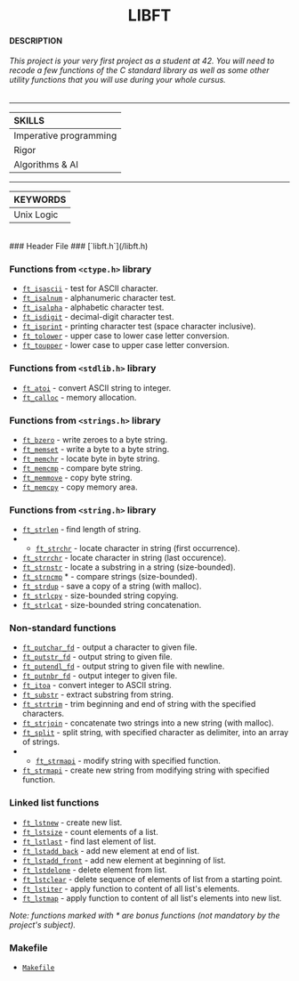 <h1 align="center">
     LIBFT
</h1>


#### DESCRIPTION
###### This project is your very first project as a student at 42. You will need to recode a few functions of the C standard library as well as some other utility functions that you will use during your whole cursus.

-----------

| SKILLS |
| :--- |
| Imperative programming |
| Rigor |
| Algorithms & AI |

-------------

| KEYWORDS |
| :--- |
| Unix Logic |

<br>
### Header File ###
[`libft.h`](/libft.h)

### Functions from `<ctype.h>` library

* [`ft_isascii`](/ft_isascii.c)			- test for ASCII character.
* [`ft_isalnum`](/ft_isalnum.c)			- alphanumeric character test.
* [`ft_isalpha`](/ft_isalpha.c)			- alphabetic character test.
* [`ft_isdigit`](/ft_isdigit.c)			- decimal-digit character test.
* [`ft_isprint`](/ft_isprint.c)			- printing character test (space character inclusive).
* [`ft_tolower`](/ft_tolower.c)			- upper case to lower case letter conversion.
* [`ft_toupper`](/ft_toupper.c)			- lower case to upper case letter conversion.

### Functions from `<stdlib.h>` library

* [`ft_atoi`](/ft_atoi.c)		- convert ASCII string to integer.
* [`ft_calloc`](/ft_calloc.c)	- memory allocation.

### Functions from `<strings.h>` library

* [`ft_bzero`](/ft_bzero.c)		- write zeroes to a byte string.
* [`ft_memset`](/ft_memset.c)		- write a byte to a byte string.
* [`ft_memchr`](/ft_memchr.c)		- locate byte in byte string.
* [`ft_memcmp`](/ft_memcmp.c)		- compare byte string.
* [`ft_memmove`](/ft_memmove.c)	- copy byte string.
* [`ft_memcpy`](/ft_memcpy.c)		- copy memory area.

### Functions from `<string.h>` library

* [`ft_strlen`](/ft_strlen.c)				- find length of string.
* * [`ft_strchr`](/ft_strchr.c)				- locate character in string (first occurrence).
* [`ft_strrchr`](/ft_strrchr.c)			- locate character in string (last occurence).
* [`ft_strnstr`](/ft_strnstr.c)			- locate a substring in a string (size-bounded).
* [`ft_strncmp`](/ft_strncmp.c) *			- compare strings (size-bounded).
* [`ft_strdup`](/ft_strdup.c)				- save a copy of a string (with malloc).
* [`ft_strlcpy`](/ft_strlcpy.c)			- size-bounded string copying.
* [`ft_strlcat`](/ft_strlcat.c)			- size-bounded string concatenation.

### Non-standard functions

* [`ft_putchar_fd`](/ft_putchar_fd.c)		- output a character to given file.
* [`ft_putstr_fd`](/ft_putstr_fd.c)		- output string to given file.
* [`ft_putendl_fd`](/ft_putendl_fd.c)		- output string to given file with newline.
* [`ft_putnbr_fd`](/ft_putnbr_fd.c)		- output integer to given file.
* [`ft_itoa`](/ft_itoa.c)					- convert integer to ASCII string.
* [`ft_substr`](/ft_substr.c)				- extract substring from string.
* [`ft_strtrim`](/ft_strtrim.c)			- trim beginning and end of string with the specified characters.
* [`ft_strjoin`](/ft_strjoin.c)			- concatenate two strings into a new string (with malloc).
* [`ft_split`](/ft_split.c)				- split string, with specified character as delimiter, into an array of strings.
* * [`ft_strmapi`](/ft_strmapi.c)			- modify string with specified function.
* [`ft_strmapi`](/ft_strmapi.c)			- create new string from modifying string with specified function.

### Linked list functions

* [`ft_lstnew`](/ft_lstnew.c)				- create new list.
* [`ft_lstsize`](/ft_lstsize.c)			- count elements of a list.
* [`ft_lstlast`](/ft_lstlast.c)			- find last element of list.
* [`ft_lstadd_back`](/ft_lstadd_back.c)	- add new element at end of list.
* [`ft_lstadd_front`](/ft_lstadd_front.c)	- add new element at beginning of list.
* [`ft_lstdelone`](/ft_lstdelone.c)		- delete element from list.
* [`ft_lstclear`](/ft_lstclear.c)			- delete sequence of elements of list from a starting point.
* [`ft_lstiter`](/ft_lstiter.c)			- apply function to content of all list's elements.
* [`ft_lstmap`](/ft_lstmap.c)				- apply function to content of all list's elements into new list.

_Note: functions marked with * are bonus functions (not mandatory by the project's subject)._

### Makefile ###
* [`Makefile`](/Makefile)
